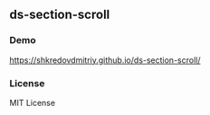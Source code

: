 ## ds-section-scroll

### Demo
https://shkredovdmitriy.github.io/ds-section-scroll/

### License
MIT License

